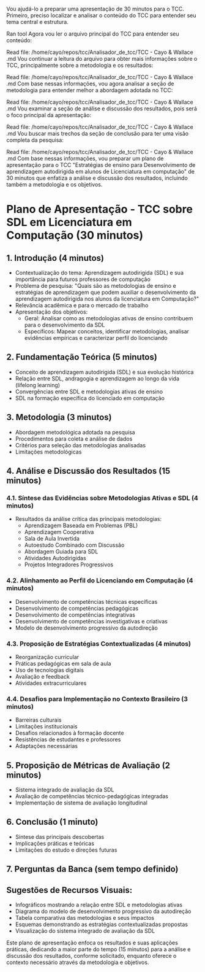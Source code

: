 Vou ajudá-lo a preparar uma apresentação de 30 minutos para o TCC. Primeiro, preciso localizar e analisar o conteúdo do TCC para entender seu tema central e estrutura.

Ran tool
Agora vou ler o arquivo principal do TCC para entender seu conteúdo:

Read file: /home/cayo/repos/tcc/Analisador_de_tcc/TCC - Cayo & Wallace .md
Vou continuar a leitura do arquivo para obter mais informações sobre o TCC, principalmente sobre a metodologia e os resultados:

Read file: /home/cayo/repos/tcc/Analisador_de_tcc/TCC - Cayo & Wallace .md
Com base nessas informações, vou agora analisar a seção de metodologia para entender melhor a abordagem adotada no TCC:

Read file: /home/cayo/repos/tcc/Analisador_de_tcc/TCC - Cayo & Wallace .md
Vou examinar a seção de análise e discussão dos resultados, pois será o foco principal da apresentação:

Read file: /home/cayo/repos/tcc/Analisador_de_tcc/TCC - Cayo & Wallace .md
Vou buscar mais trechos da seção de conclusão para ter uma visão completa da pesquisa:

Read file: /home/cayo/repos/tcc/Analisador_de_tcc/TCC - Cayo & Wallace .md
Com base nessas informações, vou preparar um plano de apresentação para o TCC "Estratégias de ensino para Desenvolvimento de aprendizagem autodirigida em alunos de Licenciatura em computação" de 30 minutos que enfatiza a análise e discussão dos resultados, incluindo também a metodologia e os objetivos.

# Plano de Apresentação - TCC sobre SDL em Licenciatura em Computação (30 minutos)

## 1. Introdução (4 minutos)

- Contextualização do tema: Aprendizagem autodirigida (SDL) e sua importância para futuros professores de computação
- Problema de pesquisa: "Quais são as metodologias de ensino e estratégias de aprendizagem que podem auxiliar o desenvolvimento da aprendizagem autodirigida nos alunos da licenciatura em Computação?"
- Relevância acadêmica e para o mercado de trabalho
- Apresentação dos objetivos:
  - Geral: Analisar como as metodologias ativas de ensino contribuem para o desenvolvimento da SDL
  - Específicos: Mapear conceitos, identificar metodologias, analisar evidências empíricas e caracterizar perfil do licenciando

## 2. Fundamentação Teórica (5 minutos)

- Conceito de aprendizagem autodirigida (SDL) e sua evolução histórica
- Relação entre SDL, andragogia e aprendizagem ao longo da vida (lifelong learning)
- Convergências entre SDL e metodologias ativas de ensino
- SDL na formação específica do licenciado em computação

## 3. Metodologia (3 minutos)

- Abordagem metodológica adotada na pesquisa
- Procedimentos para coleta e análise de dados
- Critérios para seleção das metodologias analisadas
- Limitações metodológicas

## 4. Análise e Discussão dos Resultados (15 minutos)

### 4.1. Síntese das Evidências sobre Metodologias Ativas e SDL (4 minutos)

- Resultados da análise crítica das principais metodologias:
  - Aprendizagem Baseada em Problemas (PBL)
  - Aprendizagem Cooperativa
  - Sala de Aula Invertida
  - Autoestudo Combinado com Discussão
  - Abordagem Guiada para SDL
  - Atividades Autodirigidas
  - Projetos Integradores Progressivos

### 4.2. Alinhamento ao Perfil do Licenciando em Computação (4 minutos)

- Desenvolvimento de competências técnicas específicas
- Desenvolvimento de competências pedagógicas
- Desenvolvimento de competências integrativas
- Desenvolvimento de competências investigativas e criativas
- Modelo de desenvolvimento progressivo da autodireção

### 4.3. Proposição de Estratégias Contextualizadas (4 minutos)

- Reorganização curricular
- Práticas pedagógicas em sala de aula
- Uso de tecnologias digitais
- Avaliação e feedback
- Atividades extracurriculares

### 4.4. Desafios para Implementação no Contexto Brasileiro (3 minutos)

- Barreiras culturais
- Limitações institucionais
- Desafios relacionados à formação docente
- Resistências de estudantes e professores
- Adaptações necessárias

## 5. Proposição de Métricas de Avaliação (2 minutos)

- Sistema integrado de avaliação da SDL
- Avaliação de competências técnico-pedagógicas integradas
- Implementação de sistema de avaliação longitudinal

## 6. Conclusão (1 minuto)

- Síntese das principais descobertas
- Implicações práticas e teóricas
- Limitações do estudo e direções futuras

## 7. Perguntas da Banca (sem tempo definido)

## Sugestões de Recursos Visuais:

- Infográficos mostrando a relação entre SDL e metodologias ativas
- Diagrama do modelo de desenvolvimento progressivo da autodireção
- Tabela comparativa das metodologias e seus impactos
- Esquemas demonstrando as estratégias contextualizadas propostas
- Visualização do sistema integrado de avaliação da SDL

Este plano de apresentação enfoca os resultados e suas aplicações práticas, dedicando a maior parte do tempo (15 minutos) para a análise e discussão dos resultados, conforme solicitado, enquanto oferece o contexto necessário através da metodologia e objetivos.
